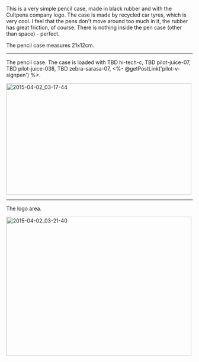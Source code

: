 This is a very simple pencil case, made in black rubber and with the Cultpens company logo. The case is made by recycled car tyres, which is very cool. I feel that the pens don't move around too much in it, the rubber has great friction, of course. There is nothing inside the pen case (other than space) - perfect.

The pencil case measures 21x12cm.

---
The pencil case. The case is loaded with 
TBD hi-tech-c,
TBD pilot-juice-07,
TBD pilot-juice-038,
TBD zebra-sarasa-07,
<%- @getPostLink('pilot-v-signpen') %>.

<a href="https://www.flickr.com/photos/131463957@N06/16802213337" title="2015-04-02_03-17-44 by Silent Norwegian, on Flickr"><img src="https://farm8.staticflickr.com/7594/16802213337_63910a1513.jpg" width="500" height="300" alt="2015-04-02_03-17-44"></a>

---
The logo area.

<a href="https://www.flickr.com/photos/131463957@N06/16823432289" title="2015-04-02_03-21-40 by Silent Norwegian, on Flickr"><img src="https://farm9.staticflickr.com/8750/16823432289_e5422898a8.jpg" width="500" height="375" alt="2015-04-02_03-21-40"></a>